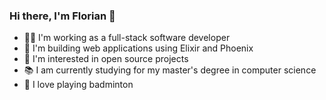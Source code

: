 ### Hi there, I'm Florian 👋

- 👨‍💻 I'm working as a full-stack software developer
- 🔮 I'm building web applications using Elixir and Phoenix
- 🔭 I'm interested in open source projects
- 📚 I am currently studying for my master's degree in computer science
- 🏸 I love playing badminton

<!--
**Flo0807/Flo0807** is a ✨ _special_ ✨ repository because its `README.md` (this file) appears on your GitHub profile.

Here are some ideas to get you started:

- 🔭 I’m currently working on ...
- 🌱 I’m currently learning ...
- 👯 I’m looking to collaborate on ...
- 🤔 I’m looking for help with ...
- 💬 Ask me about ...
- 📫 How to reach me: ...
- 😄 Pronouns: ...
- ⚡ Fun fact: ...
-->
